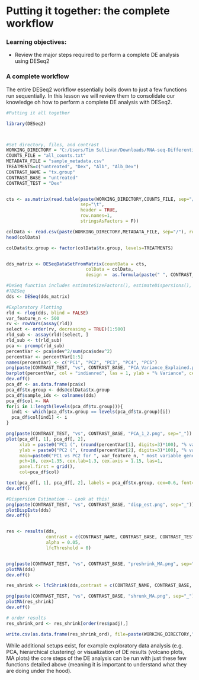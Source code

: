 # Putting it together: the complete workflow

### Learning objectives:
- Review the major steps required to perform a complete DE analysis using DESeq2


### A complete workflow

The entire DESeq2 workflow essentially boils down to just a few functions run sequentially. In this lesson we will review them to consolidate our knowledge oh how to perform a complete DE analysis with DESeq2. 

```r
#Putting it all together

library(DESeq2)



#Set directory, files, and contrast
WORKING_DIRECTORY = "C:/Users/Tim Sullivan/Downloads/RNA-seq-Differential-Expression-workshop-June-2021-master/data"
COUNTS_FILE = "all_counts.txt"
METADATA_FILE = "sample_metadata.csv"
TREATMENTS=c("untreated", "Dex", "Alb", "Alb_Dex")
CONTRAST_NAME = "tx.group"
CONTRAST_BASE = "untreated"
CONTRAST_TEST = "Dex"


cts <- as.matrix(read.table(paste(WORKING_DIRECTORY,COUNTS_FILE, sep="/"),
                            sep="\t",
                            header = TRUE,
                            row.names=1,
                            stringsAsFactors = F))

colData <- read.csv(paste(WORKING_DIRECTORY,METADATA_FILE, sep="/"), row.names=1)
head(colData)

colData$tx.group <- factor(colData$tx.group, levels=TREATMENTS)


dds_matrix <- DESeqDataSetFromMatrix(countData = cts,
                              colData = colData,
                              design =  as.formula(paste(" ", CONTRAST_NAME, sep="~")))

#DeSeq function includes estimateSizeFactors(), estimateDispersions(), and nbinomWaldTest()
#?DESeq
dds <- DESeq(dds_matrix)

#Exploratory Plotting
rld <- rlog(dds, blind = FALSE)
var_feature_n <- 500
rv <- rowVars(assay(rld))
select <- order(rv, decreasing = TRUE)[1:500]
rld_sub <- assay(rld)[select, ]
rld_sub <- t(rld_sub)
pca <- prcomp(rld_sub)
percentVar <- pca$sdev^2/sum(pca$sdev^2)
percentVar <- percentVar[1:5]
names(percentVar) <- c("PC1", "PC2", "PC3", "PC4", "PC5")
png(paste(CONTRAST_TEST, "vs", CONTRAST_BASE, "PCA_Variance_Explained.png", sep="_"))
barplot(percentVar, col = "indianred", las = 1, ylab = "% Variance", cex.lab = 1.2)
dev.off()
pca_df <- as.data.frame(pca$x)
pca_df$tx.group <- dds@colData$tx.group
pca_df$sample_ids <- colnames(dds)
pca_df$col <- NA
for(i in 1:length(levels(pca_df$tx.group))){
  ind1 <- which(pca_df$tx.group == levels(pca_df$tx.group)[i])
  pca_df$col[ind1] <- i
}

png(paste(CONTRAST_TEST, "vs", CONTRAST_BASE, "PCA_1_2.png", sep="_"))
plot(pca_df[, 1], pca_df[, 2],
     xlab = paste0("PC1 (", (round(percentVar[1], digits=3)*100), "% variance)"),
     ylab = paste0("PC2 (", (round(percentVar[2], digits=3)*100), "% variance)"),
     main=paste0("PC1 vs PC2 for ", var_feature_n, " most variable genes"),
     pch=16, cex=1.35, cex.lab=1.3, cex.axis = 1.15, las=1,
     panel.first = grid(),
     col=pca_df$col)

text(pca_df[, 1], pca_df[, 2], labels = pca_df$tx.group, cex=0.6, font=2, pos=4)
dev.off()

#Dispersion Estimation -- Look at this!
png(paste(CONTRAST_TEST, "vs", CONTRAST_BASE, "disp_est.png", sep="_"))
plotDispEsts(dds)
dev.off()


res <- results(dds,
               contrast = c(CONTRAST_NAME, CONTRAST_BASE, CONTRAST_TEST),
               alpha = 0.05,
               lfcThreshold = 0)


png(paste(CONTRAST_TEST, "vs", CONTRAST_BASE, "preshrink_MA.png", sep="_"))
plotMA(dds)
dev.off()

res_shrink <- lfcShrink(dds,contrast = c(CONTRAST_NAME, CONTRAST_BASE, CONTRAST_TEST), type="normal")

png(paste(CONTRAST_TEST, "vs", CONTRAST_BASE, "shrunk_MA.png", sep="_"))
plotMA(res_shrink)
dev.off()

# order results
res_shrink_ord <- res_shrink[order(res$padj),]

write.csv(as.data.frame(res_shrink_ord), file=paste(WORKING_DIRECTORY,"dex_vs_untreated_deseq.csv", sep="/"), row.names=T, quote=F )

```

While additional setups exist, for example exploratory data analysis (e.g. PCA, hierarchical clustering) or visualization of DE results (volcano plots, MA plots) the core steps of the DE analysis can be run with just these few functions detailed above (meaning it is important to understand what they are doing under the hood).

